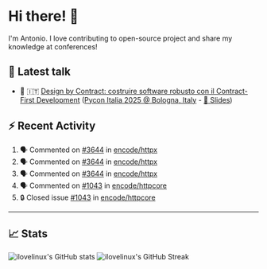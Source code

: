 <!--- pyml disable no-trailing-punctuation--->

# Hi there! :wave:

<!--- pyml enable no-trailing-punctuation--->

I'm Antonio. I love contributing to open-source project and share my knowledge
at conferences!

## :walking: Latest talk

<!--- pyml disable line-length--->

- :snake: :it:
  [Design by Contract: costruire software robusto con il Contract-First Development](https://www.youtube.com/watch?v=XTFKHgUJtjM&pp=ygUZZGVzaWduIGJ5IGNvbnRyYWN0IHB5dGhvbg%3D%3D)
  ([Pycon Italia 2025 @ Bologna, Italy](https://2025.pycon.it/en/event/design-by-contract-costruire-software-robusto-con-il-contract-first-development) -
  [:page_facing_up: Slides](https://www.slideshare.net/slideshow/design-by-contract-building-robust-software-with-contract-first-development/280097866))

<!--- pyml enable line-length--->

## :zap: Recent Activity

<!--- pyml disable line-length--->

<!--START_SECTION:activity-->
1. 🗣 Commented on [#3644](https://github.com/encode/httpx/issues/3644#issuecomment-3381000895) in [encode/httpx](https://github.com/encode/httpx)
2. 🗣 Commented on [#3644](https://github.com/encode/httpx/issues/3644#issuecomment-3380950996) in [encode/httpx](https://github.com/encode/httpx)
3. 🗣 Commented on [#3644](https://github.com/encode/httpx/issues/3644#issuecomment-3380765115) in [encode/httpx](https://github.com/encode/httpx)
4. 🗣 Commented on [#1043](https://github.com/encode/httpcore/issues/1043#issuecomment-3380758277) in [encode/httpcore](https://github.com/encode/httpcore)
5. 🔒 Closed issue [#1043](https://github.com/encode/httpcore/issues/1043) in [encode/httpcore](https://github.com/encode/httpcore)
<!--END_SECTION:activity-->

<!--- pyml enable line-length--->

---

## :chart_with_upwards_trend: Stats

![ilovelinux's GitHub stats](https://github-readme-stats.vercel.app/api?username=ilovelinux&count_private=true&&show_icons=true&theme=github_dark)
![ilovelinux's GitHub Streak](https://streak-stats.demolab.com/?user=ilovelinux&theme=github-dark&date_format=j%20M%5B%20Y%5D)
